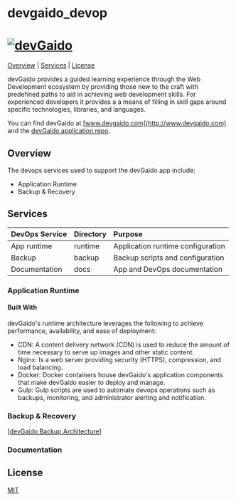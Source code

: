 # devgaido_devop
# [![devGaido][devgaido-image]][devgaido-url]

[Overview](#overview) | [Services](#services) | [License](#license)

devGaido provides a guided learning experience through the Web Development 
ecosystem by providing those new to the craft with predefined paths to aid in
achieving web development skills. For experienced developers it provides a 
a means of filling in skill gaps around specific technologies, libraries, and
languages.

You can find devGaido at [www.devgaido.com](http://www.devgaido.com) and the  [devGaido application repo](https://github.com/Chingu-cohorts/devgaido).

## Overview

The devops services used to support the devGaido app include:

- Application Runtime
- Backup & Recovery

## Services

| DevOps Service  | Directory | Purpose                           |
|:----------------|:----------|:----------------------------------|
| App runtime     | runtime   | Application runtime configuration |
| Backup          | backup    | Backup scripts and configuration  |
| Documentation   | docs      | App and DevOps documentation      |

### Application Runtime

#### Built With

devGaido's runtime architecture leverages the following to achieve performance,
availability, and ease of deployment:

- CDN: A content delivery network (CDN) is used to reduce the amount of time 
necessary to serve up images and other static content.
- Nginx: Is a web server providing security (HTTPS), compression,
and load balancing.
- Docker: Docker containers house devGaido's application components that make
devGaido easier to deploy and manage.
- Gulp: Gulp scripts are used to automate devops operations such as backups, monitoring, and administrator alerting and notification.

### Backup & Recovery 

[[devGaido Backup Architecture]][backuparch-image]

### Documentation

## License

[MIT](https://tldrlegal.com/license/mit-license)

[devgaido-image]: https://cdn.rawgit.com/Chingu-cohorts/devgaido/development/src/client/assets/img/devGaidoLogo.svg
[devgaido-url]: https://github.com/Chingu-cohorts/devgaido
[backuparch-image]: https://github.com/Chingu-cohorts/devgaido_devops/blob/refactor/repo/docs/devGaido%20Backup%20Process.png?raw=true

